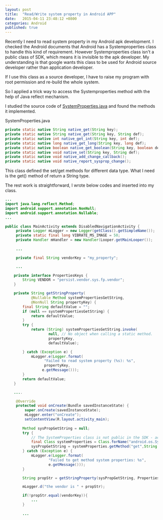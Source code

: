 ```yaml
---
layout: post
title:  "Read/Write system property in Android APP"
date:   2015-04-11 23:48:12 +0800
categories: Android  
published: true
---
```

Recently I need to read system property in my Android apk development. I checked the Android documents that Android has a Systemproperties class to handle this kind of requirement. However Systemproperties class isn't a public class of SDK, which means it is invisible to the apk developer. My understanding is that google wants this class to be used for Android source developer rather than application developer.

If I use this class as a source developer, I have to raise my program with root permission and re-build the whole system. 

So I applied a trick way to access the Systemproperties method with the help of Java reflect mechanism.

I studied the source code of [SystemProperties.java](https://www.androidos.net.cn/android/9.0.0_r8/xref/frameworks/base/core/java/android/os/SystemProperties.java) and found the methods it implemented.

SystemProperties.java
```java
private static native String native_get(String key);
private static native String native_get(String key, String def);
private static native int native_get_int(String key, int def);
private static native long native_get_long(String key, long def);
private static native boolean native_get_boolean(String key, boolean def);
private static native void native_set(String key, String def);
private static native void native_add_change_callback();
private static native void native_report_sysprop_change();
```
This class defined the set/get methods for different data type. What I need is the get() method of return a String type.

The rest work is straightforward, I wrote below codes and inserted into my class.

```java
...
import java.lang.reflect.Method;
import android.support.annotation.NonNull;
import android.support.annotation.Nullable;
...

public class MainActivity extends DisabledNavigationActivity {
     private Logger mLogger = new Logger(getClass().getSimpleName());
     private static final long VIBRATE_MS_IMAGE = 50;
     private Handler mHandler = new Handler(Looper.getMainLooper());
 
     ...

	 private final String vendorKey = "my_property";

     ...

	private interface PropertiesKeys {
        String VENDOR = "persist.vendor.sys.fp.vendor";
    }

	private String getStringProperty(
            @Nullable Method systemPropertiesGetString,
            @NonNull String propertyKey) {
        final String defaultValue = "";
        if (null == systemPropertiesGetString) {
            return defaultValue;
        }
        try {
            return (String) systemPropertiesGetString.invoke(
                    null, // No object when calling a static method.
                    propertyKey,
                    defaultValue);

        } catch (Exception e) {
            mLogger.e(Logger.format(
                  "Failed to read system property (%s): %s",
                  propertyKey,
                 e.getMessage()));
        }
        return defaultValue;
    }

    ....

     @Override
     protected void onCreate(Bundle savedInstanceState) {
         super.onCreate(savedInstanceState);
         mLogger.enter("onCreate");
         setContentView(R.layout.activity_main);
 
		Method sysPropGetString = null;
		try {
            // The SystemProperties class is not public in the SDK - access via reflection.
            final Class systemProperties = Class.forName("android.os.SystemProperties");
            sysPropGetString = systemProperties.getMethod("get",String.class,String.class);
        } catch (Exception e) {
            mLogger.e(Logger.format(
                    "Failed to get method system properties: %s",
                    e.getMessage()));
        }

		String propStr = getStringProperty(sysPropGetString, PropertiesKeys.VENDOR);

		mLogger.d("the vendor is " + propStr);

		if(!propStr.equal(vendorKey)){
			...
		}
	
		...

```
